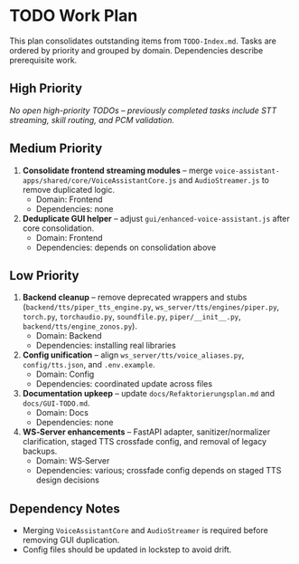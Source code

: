 # TODO Work Plan

This plan consolidates outstanding items from `TODO-Index.md`. Tasks are ordered by priority and grouped by domain. Dependencies describe prerequisite work.

## High Priority
*No open high-priority TODOs – previously completed tasks include STT streaming, skill routing, and PCM validation.*

## Medium Priority
1. **Consolidate frontend streaming modules** – merge `voice-assistant-apps/shared/core/VoiceAssistantCore.js` and `AudioStreamer.js` to remove duplicated logic.
   - Domain: Frontend
   - Dependencies: none
2. **Deduplicate GUI helper** – adjust `gui/enhanced-voice-assistant.js` after core consolidation.
   - Domain: Frontend
   - Dependencies: depends on consolidation above

## Low Priority
1. **Backend cleanup** – remove deprecated wrappers and stubs (`backend/tts/piper_tts_engine.py`, `ws_server/tts/engines/piper.py`, `torch.py`, `torchaudio.py`, `soundfile.py`, `piper/__init__.py`, `backend/tts/engine_zonos.py`).
   - Domain: Backend
   - Dependencies: installing real libraries
2. **Config unification** – align `ws_server/tts/voice_aliases.py`, `config/tts.json`, and `.env.example`.
   - Domain: Config
   - Dependencies: coordinated update across files
3. **Documentation upkeep** – update `docs/Refaktorierungsplan.md` and `docs/GUI-TODO.md`.
   - Domain: Docs
   - Dependencies: none
4. **WS‑Server enhancements** – FastAPI adapter, sanitizer/normalizer clarification, staged TTS crossfade config, and removal of legacy backups.
   - Domain: WS‑Server
   - Dependencies: various; crossfade config depends on staged TTS design decisions

## Dependency Notes
- Merging `VoiceAssistantCore` and `AudioStreamer` is required before removing GUI duplication.
- Config files should be updated in lockstep to avoid drift.
